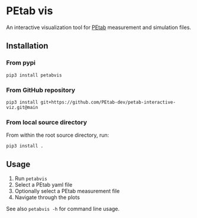 # PEtab vis

An interactive visualization tool for
[PEtab](https://github.com/PEtab-dev/PEtab) measurement and simulation files.

## Installation

### From pypi

```shell
pip3 install petabvis
```

### From GitHub repository

```shell
pip3 install git+https://github.com/PEtab-dev/petab-interactive-viz.git@main
```

### From local source directory

From within the root source directory, run:

```shell
pip3 install .
```

## Usage

1. Run `petabvis`
2. Select a PEtab yaml file
3. Optionally select a PEtab measurement file
4. Navigate through the plots

See also `petabvis -h` for command line usage.
